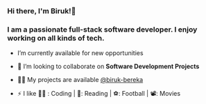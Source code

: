 ### Hi there, I'm Biruk!👋

<h3>I am a passionate full-stack software developer. I enjoy working on all kinds of tech.</h3>

- I’m currently available for new opportunities

- 👯 I’m looking to collaborate on **Software Development Projects**

- 👨‍💻 My projects are available [@biruk-bereka](https://biruk-bereka.github.io/portfolio-V0/)

- ⚡ I like 👨‍💻 : Coding | 📖: Reading | ⚽: Football | 📽: Movies
